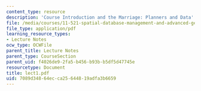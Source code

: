 ```yaml
---
content_type: resource
description: 'Course Introduction and the Marriage: Planners and Data'
file: /media/courses/11-521-spatial-database-management-and-advanced-geographic-information-systems-spring-2003/7089d34864ecca25644819adfa3b6659_lect1.pdf
file_type: application/pdf
learning_resource_types:
- Lecture Notes
ocw_type: OCWFile
parent_title: Lecture Notes
parent_type: CourseSection
parent_uid: f4026de9-2fa5-b456-b93b-b5df5d47745e
resourcetype: Document
title: lect1.pdf
uid: 7089d348-64ec-ca25-6448-19adfa3b6659
---
```

